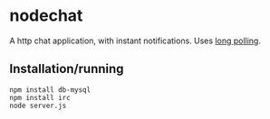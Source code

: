 nodechat
========

A http chat application, with instant notifications. Uses [long polling](http://en.wikipedia.org/wiki/Push_technology#Long_polling).

Installation/running
--------------------

    npm install db-mysql
    npm install irc
    node server.js
